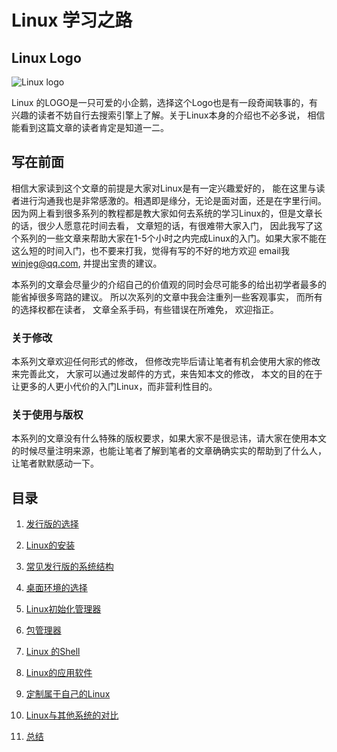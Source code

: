 # Linux 学习之路

## Linux Logo
![Linux logo](https://www.kernel.org/theme/images/logos/tux.png)

Linux 的LOGO是一只可爱的小企鹅，选择这个Logo也是有一段奇闻轶事的，有兴趣的读者不妨自行去搜索引擎上了解。关于Linux本身的介绍也不必多说， 相信能看到这篇文章的读者肯定是知道一二。

## 写在前面
相信大家读到这个文章的前提是大家对Linux是有一定兴趣爱好的， 能在这里与读者进行沟通我也是非常感激的。相遇即是缘分，无论是面对面，还是在字里行间。因为网上看到很多系列的教程都是教大家如何去系统的学习Linux的，但是文章长的话，很少人愿意花时间去看， 文章短的话，有很难带大家入门， 因此我写了这个系列的一些文章来帮助大家在1-5个小时之内完成Linux的入门。如果大家不能在这么短的时间入门，也不要来打我，觉得有写的不好的地方欢迎 email我 [winjeg@qq.com](mailto:winjeg@qq.com), 并提出宝贵的建议。

本系列的文章会尽量少的介绍自己的价值观的同时会尽可能多的给出初学者最多的能省掉很多弯路的建议。 所以次系列的文章中我会注重列一些客观事实， 而所有的选择权都在读者， 文章全系手码，有些错误在所难免， 欢迎指正。

### 关于修改
本系列文章欢迎任何形式的修改， 但修改完毕后请让笔者有机会使用大家的修改来完善此文， 大家可以通过发邮件的方式，来告知本文的修改， 本文的目的在于让更多的人更小代价的入门Linux，而非营利性目的。

### 关于使用与版权
本系列的文章没有什么特殊的版权要求，如果大家不是很忌讳，请大家在使用本文的时候尽量注明来源，也能让笔者了解到笔者的文章确确实实的帮助到了什么人， 让笔者默默感动一下。


## 目录

1. [发行版的选择](./linux/linux_distros.md)

2. [Linux的安装](./linux/linux_install.md)

3. [常见发行版的系统结构](./linux/linux_sys.md)

4. [桌面环境的选择](./linux/linux_des.md)

5. [Linux初始化管理器](./linux/linux_init.md)

6. [包管理器](./linux/linux_pack_mgr.md)

7. [Linux 的Shell](./linux/linux_shell.md)

7. [Linux的应用软件](./linux/apps.md)

8. [定制属于自己的Linux](./linux/linux_customize.md)

9. [Linux与其他系统的对比](./linux/linux_compare.md)

10. [总结](./linux/summary.md)